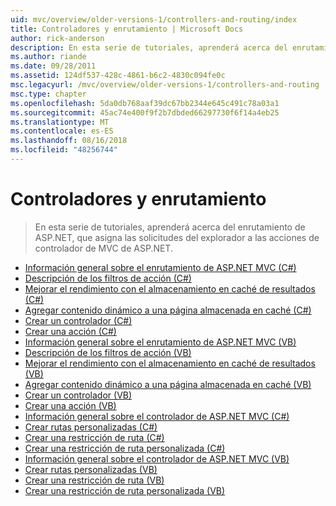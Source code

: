 ```yaml
---
uid: mvc/overview/older-versions-1/controllers-and-routing/index
title: Controladores y enrutamiento | Microsoft Docs
author: rick-anderson
description: En esta serie de tutoriales, aprenderá acerca del enrutamiento de ASP.NET, que asigna las solicitudes del explorador a las acciones de controlador de MVC de ASP.NET.
ms.author: riande
ms.date: 09/28/2011
ms.assetid: 124df537-428c-4861-b6c2-4830c094fe0c
msc.legacyurl: /mvc/overview/older-versions-1/controllers-and-routing
msc.type: chapter
ms.openlocfilehash: 5da0db768aaf39dc67bb2344e645c491c78a03a1
ms.sourcegitcommit: 45ac74e400f9f2b7dbded66297730f6f14a4eb25
ms.translationtype: MT
ms.contentlocale: es-ES
ms.lasthandoff: 08/16/2018
ms.locfileid: "48256744"
---
```

<a name="controllers-and-routing"></a>Controladores y enrutamiento
====================
> En esta serie de tutoriales, aprenderá acerca del enrutamiento de ASP.NET, que asigna las solicitudes del explorador a las acciones de controlador de MVC de ASP.NET.


- [Información general sobre el enrutamiento de ASP.NET MVC (C#)](asp-net-mvc-routing-overview-cs.md)
- [Descripción de los filtros de acción (C#)](understanding-action-filters-cs.md)
- [Mejorar el rendimiento con el almacenamiento en caché de resultados (C#)](improving-performance-with-output-caching-cs.md)
- [Agregar contenido dinámico a una página almacenada en caché (C#)](adding-dynamic-content-to-a-cached-page-cs.md)
- [Crear un controlador (C#)](creating-a-controller-cs.md)
- [Crear una acción (C#)](creating-an-action-cs.md)
- [Información general sobre el enrutamiento de ASP.NET MVC (VB)](asp-net-mvc-routing-overview-vb.md)
- [Descripción de los filtros de acción (VB)](understanding-action-filters-vb.md)
- [Mejorar el rendimiento con el almacenamiento en caché de resultados (VB)](improving-performance-with-output-caching-vb.md)
- [Agregar contenido dinámico a una página almacenada en caché (VB)](adding-dynamic-content-to-a-cached-page-vb.md)
- [Crear un controlador (VB)](creating-a-controller-vb.md)
- [Crear una acción (VB)](creating-an-action-vb.md)
- [Información general sobre el controlador de ASP.NET MVC (C#)](aspnet-mvc-controllers-overview-cs.md)
- [Crear rutas personalizadas (C#)](creating-custom-routes-cs.md)
- [Crear una restricción de ruta (C#)](creating-a-route-constraint-cs.md)
- [Crear una restricción de ruta personalizada (C#)](creating-a-custom-route-constraint-cs.md)
- [Información general sobre el controlador de ASP.NET MVC (VB)](asp-net-mvc-controller-overview-vb.md)
- [Crear rutas personalizadas (VB)](creating-custom-routes-vb.md)
- [Crear una restricción de ruta (VB)](creating-a-route-constraint-vb.md)
- [Crear una restricción de ruta personalizada (VB)](creating-a-custom-route-constraint-vb.md)
